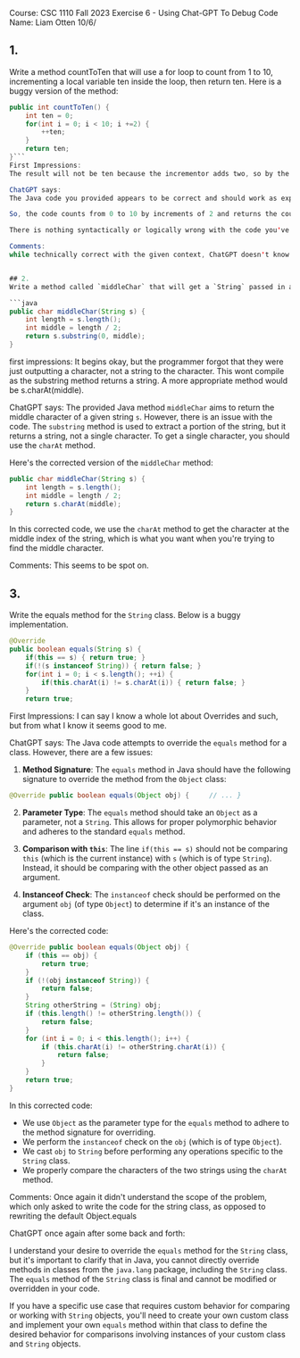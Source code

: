 Course:  CSC 1110
Fall 2023
Exercise 6 - Using Chat-GPT To Debug Code
Name: Liam Otten
10/6/

## 1. 
Write a method countToTen that will use a for loop to count from 1 to 10, incrementing a local variable ten inside the loop, then return ten. Here is a buggy version of the method:
```java
public int countToTen() {
    int ten = 0;
    for(int i = 0; i < 10; i +=2) {
        ++ten;
    }
    return ten;
}```
First Impressions:
The result will not be ten because the incrementor adds two, so by the time i becomes 10, the loop will have only executed 5  times.

ChatGPT says: 
The Java code you provided appears to be correct and should work as expected. It defines a method `countToTen` that initializes an integer variable `ten` to 0 and then uses a `for` loop to iterate from 0 to 8 (since `i` starts at 0 and increments by 2 in each iteration). Inside the loop, it increments the `ten` variable by 1 for each iteration. Finally, it returns the value of `ten`, which should be 5 after the loop has executed.

So, the code counts from 0 to 10 by increments of 2 and returns the count, which should be 5.

There is nothing syntactically or logically wrong with the code you've provided.

Comments:
while technically correct with the given context, ChatGPT doesn't know exactly what the problem is asking, and therefore the "ten" variable is supposed to be 10


## 2. 
Write a method called `middleChar` that will get a `String` passed in as a parameter, get the number of characters in the `String`, and return the middle character of the `String`. If the `String` has an even number of letters, it should return the first of the two middle characters (i.e. for the word fluffy, the method will return ‘u’.

```java
public char middleChar(String s) {
    int length = s.length();
    int middle = length / 2;
    return s.substring(0, middle);
}
```
first impressions:
It begins okay, but the programmer forgot that they were just outputting a character, not a string to the character. This wont compile as the substring method returns a string. A more appropriate method would be s.charAt(middle).

ChatGPT says: The provided Java method `middleChar` aims to return the middle character of a given string `s`. However, there is an issue with the code. The `substring` method is used to extract a portion of the string, but it returns a string, not a single character. To get a single character, you should use the `charAt` method.

Here's the corrected version of the `middleChar` method:

```java
public char middleChar(String s) {
	int length = s.length();     
	int middle = length / 2;     
	return s.charAt(middle);
}
```


In this corrected code, we use the `charAt` method to get the character at the middle index of the string, which is what you want when you're trying to find the middle character.

Comments:
This seems to be spot on.


## 3. 
Write the equals method for the `String` class. Below is a buggy implementation.
```java
@Override
public boolean equals(String s) {
    if(this == s) { return true; }
    if(!(s instanceof String)) { return false; }
    for(int i = 0; i < s.length(); ++i) {
        if(this.charAt(i) != s.charAt(i)) { return false; }
    }
    return true;
```
First Impressions:
I can say I know a whole lot about Overrides and such, but from what I know it seems good to me.


ChatGPT says: 
The Java code attempts to override the `equals` method for a class. However, there are a few issues:

1. **Method Signature**: The `equals` method in Java should have the following signature to override the method from the `Object` class:

```java
@Override public boolean equals(Object obj) {     // ... }
```


2. **Parameter Type**: The `equals` method should take an `Object` as a parameter, not a `String`. This allows for proper polymorphic behavior and adheres to the standard `equals` method.
    
3. **Comparison with `this`**: The line `if(this == s)` should not be comparing `this` (which is the current instance) with `s` (which is of type `String`). Instead, it should be comparing with the other object passed as an argument.
    
4. **Instanceof Check**: The `instanceof` check should be performed on the argument `obj` (of type `Object`) to determine if it's an instance of the class.
    

Here's the corrected code:



```java
@Override public boolean equals(Object obj) {     
	if (this == obj) {         
		return true;     
	}     
	if (!(obj instanceof String)) {         
		return false;     
	}          
	String otherString = (String) obj;          
	if (this.length() != otherString.length()) {         
		return false;     
	}          
	for (int i = 0; i < this.length(); i++) {         
		if (this.charAt(i) != otherString.charAt(i)) {
			return false;         
		}     
	}          
	return true; 
}
```


In this corrected code:

- We use `Object` as the parameter type for the `equals` method to adhere to the method signature for overriding.
- We perform the `instanceof` check on the `obj` (which is of type `Object`).
- We cast `obj` to `String` before performing any operations specific to the `String` class.
- We properly compare the characters of the two strings using the `charAt` method.

Comments: 
Once again it didn't understand the scope of the problem, which only asked to write the code for the string class, as opposed to rewriting the default Object.equals

ChatGPT once again after some back and forth:
  
I understand your desire to override the `equals` method for the `String` class, but it's important to clarify that in Java, you cannot directly override methods in classes from the `java.lang` package, including the `String` class. The `equals` method of the `String` class is final and cannot be modified or overridden in your code.

If you have a specific use case that requires custom behavior for comparing or working with `String` objects, you'll need to create your own custom class and implement your own `equals` method within that class to define the desired behavior for comparisons involving instances of your custom class and `String` objects.

